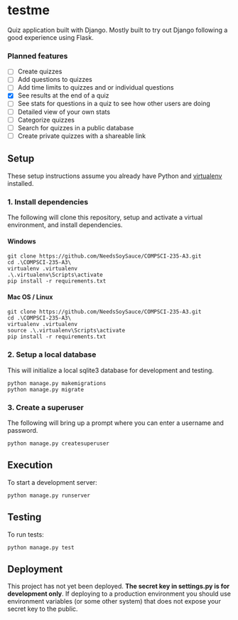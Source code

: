 # testme

Quiz application built with Django. Mostly built to try out Django following a good experience using Flask.

### Planned features

- [ ] Create quizzes
- [ ] Add questions to quizzes
- [ ] Add time limits to quizzes and or individual questions
- [x] See results at the end of a quiz
- [ ] See stats for questions in a quiz to see how other users are doing
- [ ] Detailed view of your own stats
- [ ] Categorize quizzes
- [ ] Search for quizzes in a public database
- [ ] Create private quizzes with a shareable link

## Setup

These setup instructions assume you already have Python and [virtualenv](https://pypi.org/project/virtualenv/) installed. 

### 1. Install dependencies

The following will clone this repository, setup and activate a virtual environment, and install dependencies.

#### Windows

```shell script
git clone https://github.com/NeedsSoySauce/COMPSCI-235-A3.git
cd .\COMPSCI-235-A3\
virtualenv .virtualenv
.\.virtualenv\Scripts\activate
pip install -r requirements.txt
```

#### Mac OS / Linux

```shell script
git clone https://github.com/NeedsSoySauce/COMPSCI-235-A3.git
cd .\COMPSCI-235-A3\
virtualenv .virtualenv
source .\.virtualenv\Scripts\activate
pip install -r requirements.txt
```

### 2. Setup a local database

This will initialize a local sqlite3 database for development and testing.

```shell script
python manage.py makemigrations
python manage.py migrate
```

### 3. Create a superuser

The following will bring up a prompt where you can enter a username and password.

```shell script
python manage.py createsuperuser
```

## Execution

To start a development server:

````shell script
python manage.py runserver
```` 

## Testing

To run tests:

```shell script
python manage.py test
```

## Deployment

This project has not yet been deployed. **The secret key in settings.py is for development only**. If deploying to a production environment you should use environment variables (or some other system) that does not expose your secret key to the public.
